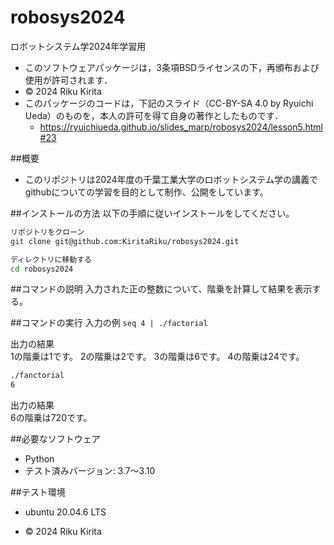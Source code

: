 # robosys2024
ロボットシステム学2024年学習用


- このソフトウェアパッケージは，3条項BSDライセンスの下，再頒布および使用が許可されます．
- © 2024 Riku Kirita
- このパッケージのコードは，下記のスライド（CC-BY-SA 4.0 by Ryuichi Ueda）のものを，本人の許可を得て自身の著作としたものです．
	- https://ryuichiueda.github.io/slides_marp/robosys2024/lesson5.html#23

##概要
- このリポジトリは2024年度の千葉工業大学のロボットシステム学の講義で
githubについての学習を目的として制作、公開をしています。

##インストールの方法
以下の手順に従いインストールをしてください。

```bash
リポジトリをクローン
git clone git@github.com:KiritaRiku/robosys2024.git

ディレクトリに移動する
cd robosys2024
```

##コマンドの説明
入力された正の整数について、階乗を計算して結果を表示する。

##コマンドの実行
入力の例
```seq 4 | ./factorial```

出力の結果  
1の階乗は1です。
2の階乗は2です。
3の階乗は6です。
4の階乗は24です。


```bash
./fanctorial  
6
```

出力の結果  
6の階乗は720です。


##必要なソフトウェア
- Python
 - テスト済みバージョン: 3.7～3.10

##テスト環境
 - ubuntu 20.04.6 LTS

+ © 2024 Riku Kirita

